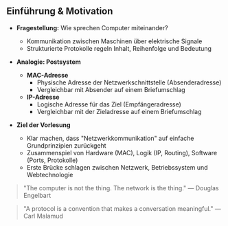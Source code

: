 ## Einführung & Motivation

- **Fragestellung:** Wie sprechen Computer miteinander?
  - Kommunikation zwischen Maschinen über elektrische Signale
  - Strukturierte Protokolle regeln Inhalt, Reihenfolge und Bedeutung

- **Analogie: Postsystem**
  - **MAC-Adresse**
    - Physische Adresse der Netzwerkschnittstelle (Absenderadresse)
    - Vergleichbar mit Absender auf einem Briefumschlag
  - **IP-Adresse**
    - Logische Adresse für das Ziel (Empfängeradresse)
    - Vergleichbar mit der Zieladresse auf einem Briefumschlag

- **Ziel der Vorlesung**
  - Klar machen, dass "Netzwerkkommunikation" auf einfache Grundprinzipien zurückgeht
  - Zusammenspiel von Hardware (MAC), Logik (IP, Routing), Software (Ports, Protokolle)
  - Erste Brücke schlagen zwischen Netzwerk, Betriebssystem und Webtechnologie

> "The computer is not the thing. The network is the thing." — Douglas Engelbart

> "A protocol is a convention that makes a conversation meaningful." — Carl Malamud

